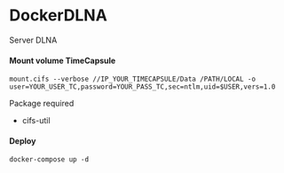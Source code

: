 # DockerDLNA
Server DLNA



#### Mount volume TimeCapsule

`mount.cifs --verbose //IP_YOUR_TIMECAPSULE/Data /PATH/LOCAL -o user=YOUR_USER_TC,password=YOUR_PASS_TC,sec=ntlm,uid=$USER,vers=1.0`

Package required
- cifs-util

#### Deploy

`docker-compose up -d`
